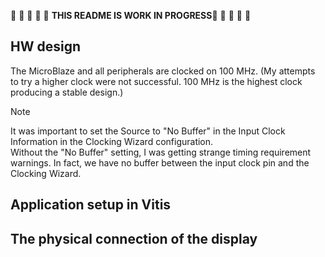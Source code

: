 :construction: :construction: :construction: :construction: :construction: **THIS README IS WORK IN PROGRESS**:construction: :construction: :construction: :construction: :construction: 

## HW design

The MicroBlaze and all peripherals are clocked on 100 MHz. (My attempts to try a higher clock were not successful. 100 MHz is the highest clock producing a stable design.)

> [!NOTE]
> It was important to set the Source to "No Buffer" in the Input Clock Information in the Clocking Wizard configuration.  
> Without the "No Buffer" setting, I was getting strange timing requirement warnings. In fact, we have no buffer between the input clock pin and the Clocking Wizard.

## Application setup in Vitis

## The physical connection of the display

